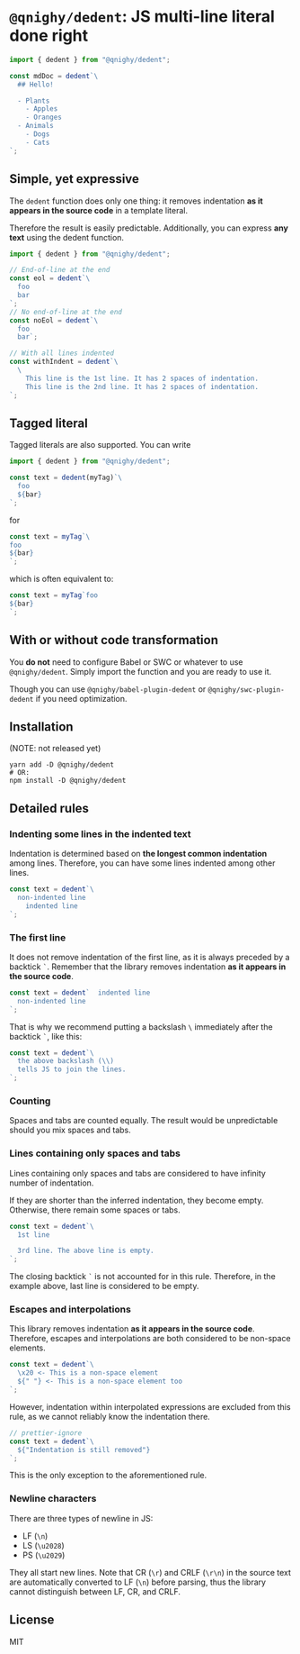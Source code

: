 # `@qnighy/dedent`: JS multi-line literal done right

```javascript
import { dedent } from "@qnighy/dedent";

const mdDoc = dedent`\
  ## Hello!

  - Plants
    - Apples
    - Oranges
  - Animals
    - Dogs
    - Cats
`;
```

## Simple, yet expressive

The `dedent` function does only one thing: it removes indentation **as it
appears in the source code** in a template literal.

Therefore the result is easily predictable. Additionally, you can express **any
text** using the dedent function.

```javascript
import { dedent } from "@qnighy/dedent";

// End-of-line at the end
const eol = dedent`\
  foo
  bar
`;
// No end-of-line at the end
const noEol = dedent`\
  foo
  bar`;

// With all lines indented
const withIndent = dedent`\
  \
    This line is the 1st line. It has 2 spaces of indentation.
    This line is the 2nd line. It has 2 spaces of indentation.
`;
```

## Tagged literal

Tagged literals are also supported. You can write

```javascript
import { dedent } from "@qnighy/dedent";

const text = dedent(myTag)`\
  foo
  ${bar}
`;
```

for

```javascript
const text = myTag`\
foo
${bar}
`;
```

which is often equivalent to:

```javascript
const text = myTag`foo
${bar}
`;
```

## With or without code transformation

You **do not** need to configure Babel or SWC or whatever to use
`@qnighy/dedent`. Simply import the function and you are ready to use it.

Though you can use `@qnighy/babel-plugin-dedent` or `@qnighy/swc-plugin-dedent`
if you need optimization.

## Installation

(NOTE: not released yet)

```
yarn add -D @qnighy/dedent
# OR:
npm install -D @qnighy/dedent
```

## Detailed rules

### Indenting some lines in the indented text

Indentation is determined based on **the longest common indentation** among
lines. Therefore, you can have some lines indented among other lines.

```javascript
const text = dedent`\
  non-indented line
    indented line
`;
```

### The first line

It does not remove indentation of the first line, as it is always preceded by a
backtick <code>`</code>. Remember that the library removes indentation **as it
appears in the source code**.

```javascript
const text = dedent`  indented line
  non-indented line
`;
```

That is why we recommend putting a backslash `\` immediately after the backtick
<code>`</code>, like this:

```javascript
const text = dedent`\
  the above backslash (\\)
  tells JS to join the lines.
`;
```

### Counting

Spaces and tabs are counted equally. The result would be unpredictable should
you mix spaces and tabs.

### Lines containing only spaces and tabs

Lines containing only spaces and tabs are considered to have infinity number of
indentation.

If they are shorter than the inferred indentation, they become empty. Otherwise,
there remain some spaces or tabs.

```javascript
const text = dedent`\
  1st line

  3rd line. The above line is empty.
`;
```

The closing backtick <code>`</code> is not accounted for in this rule.
Therefore, in the example above, last line is considered to be empty.

### Escapes and interpolations

This library removes indentation **as it appears in the source code**.
Therefore, escapes and interpolations are both considered to be non-space
elements.

```javascript
const text = dedent`\
  \x20 <- This is a non-space element
  ${" "} <- This is a non-space element too
`;
```

However, indentation within interpolated expressions are excluded from this
rule, as we cannot reliably know the indentation there.

```javascript
// prettier-ignore
const text = dedent`\
  ${"Indentation is still removed"}
`;
```

This is the only exception to the aforementioned rule.

### Newline characters

There are three types of newline in JS:

- LF (`\n`)
- LS (`\u2028`)
- PS (`\u2029`)

They all start new lines. Note that CR (`\r`) and CRLF (`\r\n`) in the source
text are automatically converted to LF (`\n`) before parsing, thus the library
cannot distinguish between LF, CR, and CRLF.

## License

MIT
